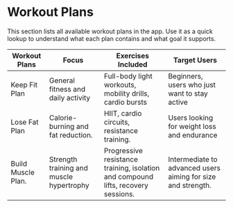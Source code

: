 # Workout Plans

This section lists all available workout plans in the app. Use it as a quick lookup to understand what each plan contains and what goal it supports.

|Workout Plans|Focus|Exercises Included|Target Users|
|---------------------|-------------------|------------------|---------------------|
| Keep Fit Plan        | General fitness and daily activity    | Full-body light workouts, mobility drills, cardio bursts | Beginners, users who just want to stay active        |
| Lose Fat Plan         |Calorie-burning and fat reduction.      | HIIT, cardio circuits, resistance training. | Users looking for weight loss and endurance           |
| Build Muscle Plan.     | Strength training and muscle hypertrophy | Progressive resistance training, isolation and compound lifts, recovery sessions.   | Intermediate to advanced users aiming for size and strength.      |


